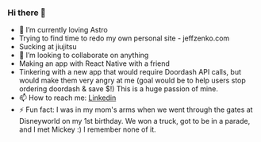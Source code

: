 ### Hi there 👋

<!-- 🔭 I’m currently working on ...-->
- 🌱 I’m currently loving Astro
- Trying to find time to redo my own personal site - jeffzenko.com
- Sucking at jiujitsu
- 👯 I’m looking to collaborate on anything
- Making an app with React Native with a friend
- Tinkering with a new app that would require Doordash API calls, but would make them very angry at me (goal would be to help users stop ordering doordash & save $!) This is a huge passion of mine. 
- 📫 How to reach me: [Linkedin](https://www.linkedin.com/in/jeff-zenko/)
- ⚡ Fun fact: I was in my mom's arms when we went through the gates at Disneyworld on my 1st birthday. We won a truck, got to be in a parade, and I met Mickey :) I remember none of it.
